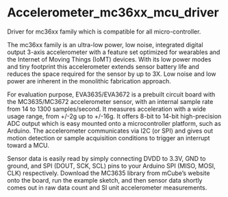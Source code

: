 # Accelerometer_mc36xx_mcu_driver
Driver for mc36xx family which is compatible for all micro-controller.

The mc36xx family is an ultra-low power, low noise, integrated digital output 3-axis accelerometer with a feature set optimized for wearables and the Internet of Moving Things (IoMT) devices. With its low power modes and tiny footprint this accelerometer extends sensor battery life and reduces the space required for the sensor by up to 3X. Low noise and low power are inherent in the monolithic fabrication approach.

For evaluation purpose, EVA3635/EVA3672 is a prebuilt circuit board with the MC3635/MC3672 accelerometer sensor, with an internal sample rate from 14 to 1300 samples/second. It measures acceleration with a wide usage range, from +/-2g up to +/-16g. It offers 8-bit to 14-bit high-precision ADC output which is easy mounted onto a microcontroller platform, such as Arduino. The accelerometer communicates via I2C (or SPI) and gives out motion detection or sample acquisition conditions to trigger an interrupt toward a MCU.

Sensor data is easily read by simply connecting DVDD to 3.3V, GND to ground, and SPI (DOUT, SCK, SCL) pins to your Arduino SPI (MISO, MOSI, CLK) respectively. Download the MC3635 library from mCube’s website onto the board, run the example sketch, and then sensor data shortly comes out in raw data count and SI unit accelerometer measurements.
